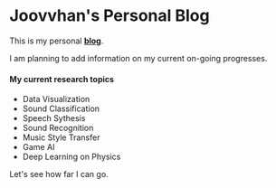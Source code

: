 # Joovvhan's Personal Blog
This is my personal [**blog**](https://joovvhan.github.io/).

I am planning to add information on my current on-going progresses. 

#### My current research topics
* Data Visualization
* Sound Classification
* Speech Sythesis
* Sound Recognition 
* Music Style Transfer
* Game AI
* Deep Learning on Physics

Let's see how far I can go.

